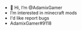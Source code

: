 - 👋 Hi, I’m @AdamixGamer
- I’m interested in minecraft mods
- I'd like report bugs
- AdamixGamer#9118
